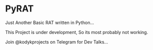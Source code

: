 # PyRAT
 
Just Another Basic RAT written in Python...

This Project is under development, So its most probably not working.

Join @kodykprojects on Telegram for Dev Talks...